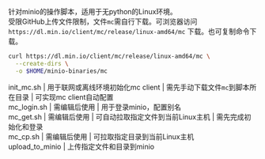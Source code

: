 针对minio的操作脚本，适用于无python的Linux环境。  
受限GitHub上传文件限制，文件`mc`需自行下载。可浏览器访问`https://dl.min.io/client/mc/release/linux-amd64/mc` 下载。也可复制命令下载。
```bash
curl https://dl.min.io/client/mc/release/linux-amd64/mc \
  --create-dirs \
  -o $HOME/minio-binaries/mc
  ``` 
init_mc.sh | 用于联网或离线环境初始化mc client | 需先手动下载文件`mc`到脚本所在目录 | 可实现mc client自动配置  
mc_login.sh | 需编辑后使用 | 用于登录minio，配置别名  
mc_get.sh | 需编辑后使用 | 可自动拉取指定文件到当前Linux主机 | 需先完成初始化和登录  
mc_cp.sh | 需编辑后使用 | 可拉取指定目录到当前Linux主机  
upload_to_minio | 上传指定文件和目录到minio
